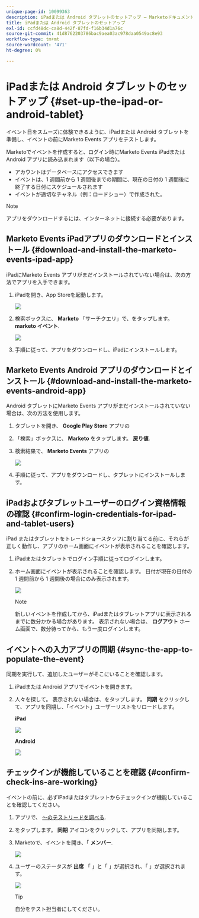 ```yaml
---
unique-page-id: 10099363
description: iPadまたは Android タブレットのセットアップ — Marketoドキュメント — 製品ドキュメント
title: iPadまたは Android タブレットのセットアップ
exl-id: ccfd48dc-ca8d-442f-87fd-f16b34d1a76c
source-git-commit: 41d8762203786bac9aea03ac978daa0549ac8e93
workflow-type: tm+mt
source-wordcount: '471'
ht-degree: 0%

---
```


# iPadまたは Android タブレットのセットアップ {#set-up-the-ipad-or-android-tablet}

イベント日をスムーズに体験できるように、iPadまたは Android タブレットを準備し、イベントの前にMarketo Events アプリをテストします。

Marketoでイベントを作成すると、ログイン時にMarketo Events iPadまたは Android アプリに読み込まれます（以下の場合）。

* アカウントはデータベースにアクセスできます
* イベントは、1 週間前から 1 週間後までの期間に、現在の日付の 1 週間後に終了する日付にスケジュールされます
* イベントが適切なチャネル（例：ロードショー）で作成された。

>[!NOTE]
>
>アプリをダウンロードするには、インターネットに接続する必要があります。

## Marketo Events iPadアプリのダウンロードとインストール {#download-and-install-the-marketo-events-ipad-app}

iPadにMarketo Events アプリがまだインストールされていない場合は、次の方法でアプリを入手できます。

1. iPadを開き、App Storeを起動します。

   ![](assets/image2016-4-14-15-3a52-3a19.png)

1. 検索ボックスに、 **Marketo** 「サーチクエリ」で、をタップします。 **marketo イベント**.

   ![](assets/image2016-4-14-16-3a0-3a3.png)

1. 手順に従って、アプリをダウンロードし、iPadにインストールします。

## Marketo Events Android アプリのダウンロードとインストール {#download-and-install-the-marketo-events-android-app}

Android タブレットにMarketo Events アプリがまだインストールされていない場合は、次の方法を使用します。

1. タブレットを開き、 **Google Play Store** アプリの
1. 「検索」ボックスに、 **Marketo** をタップします。 **戻り値**.
1. 検索結果で、 **Marketo Events** アプリの

   ![](assets/image2016-4-15-14-3a42-3a11.png)

1. 手順に従って、アプリをダウンロードし、タブレットにインストールします。

## iPadおよびタブレットユーザーのログイン資格情報の確認 {#confirm-login-credentials-for-ipad-and-tablet-users}

iPad またはタブレットをトレードショースタッフに割り当てる前に、それらが正しく動作し、アプリのホーム画面にイベントが表示されることを確認します。

1. iPadまたはタブレットでログイン手順に従ってログインします。
1. ホーム画面にイベントが表示されることを確認します。 日付が現在の日付の 1 週間前から 1 週間後の場合にのみ表示されます。

   ![](assets/image2016-4-15-15-3a29-3a0.png)

   >[!NOTE]
   >
   >新しいイベントを作成してから、iPadまたはタブレットアプリに表示されるまでに数分かかる場合があります。 表示されない場合は、 **ログアウト** ホーム画面で、数分待ってから、もう一度ログインします。

## イベントへの入力アプリの同期 {#sync-the-app-to-populate-the-event}

同期を実行して、追加したユーザーがそこにいることを確認します。

1. iPadまたは Android アプリでイベントを開きます。
1. 人々を探して。 表示されない場合は、をタップします。 **同期** をクリックして、アプリを同期し、「イベント」ユーザーリストをリロードします。

   **iPad**

   ![](assets/image2016-4-12-14-3a25-3a13.png)

   **Android**

   ![](assets/screenshot-2016-04-15-14-14-08-sync-button.png)

## チェックインが機能していることを確認 {#confirm-check-ins-are-working}

イベントの前に、必ずiPadまたはタブレットからチェックインが機能していることを確認してください。

1. アプリで、 [～のテストリードを調べる](/help/marketo/product-docs/core-marketo-concepts/mobile-apps/event-check-in/check-people-into-your-event-from-your-tablet.md).
1. をタップします。 **同期** アイコンをクリックして、アプリを同期します。
1. Marketoで、イベントを開き、「 **メンバー**.

   ![](assets/image2016-4-15-15-3a32-3a42.png)

1. ユーザーのステータスが **出席** 「 」と「 」が選択され、「 」が選択されます。

   ![](assets/image2016-4-18-14-3a11-3a36.png)

   >[!TIP]
   >
   >自分をテスト担当者にしてください。
